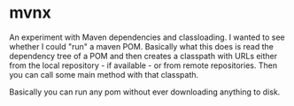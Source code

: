 # mvnx

An experiment with Maven dependencies and classloading. I wanted to see
whether I could "run" a maven POM. Basically what this does is read the
dependency tree of a POM and then creates a classpath with URLs either
from the local repository - if available - or from remote repositories.
Then you can call some main method with that classpath.

Basically you can run any pom without ever downloading anything to disk.
